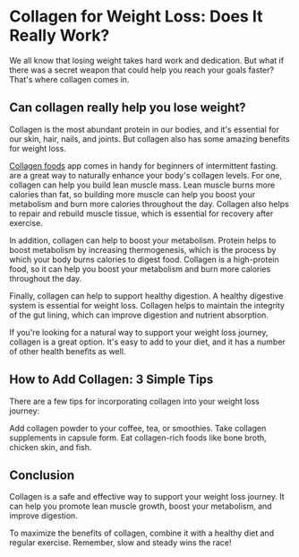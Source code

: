 # Collagen for Weight Loss: Does It Really Work?
We all know that losing weight takes hard work and dedication. But what if there was a secret weapon that could help you reach your goals faster? That's where collagen comes in.

## Can collagen really help you lose weight?

Collagen is the most abundant protein in our bodies, and it's essential for our skin, hair, nails, and joints. But collagen also has some amazing benefits for weight loss.

[Collagen foods](https://lasta.app/collagen-food-sources/) app comes in handy for beginners of intermittent fasting.
are a great way to naturally enhance your body's collagen levels. For one, collagen can help you build lean muscle mass. Lean muscle burns more calories than fat, so building more muscle can help you boost your metabolism and burn more calories throughout the day. Collagen also helps to repair and rebuild muscle tissue, which is essential for recovery after exercise.

In addition, collagen can help to boost your metabolism. Protein helps to boost metabolism by increasing thermogenesis, which is the process by which your body burns calories to digest food. Collagen is a high-protein food, so it can help you boost your metabolism and burn more calories throughout the day.

Finally, collagen can help to support healthy digestion. A healthy digestive system is essential for weight loss. Collagen helps to maintain the integrity of the gut lining, which can improve digestion and nutrient absorption.

If you're looking for a natural way to support your weight loss journey, collagen is a great option. It's easy to add to your diet, and it has a number of other health benefits as well.

## How to Add Collagen: 3 Simple Tips
There are a few tips for incorporating collagen into your weight loss journey:

Add collagen powder to your coffee, tea, or smoothies.
Take collagen supplements in capsule form.
Eat collagen-rich foods like bone broth, chicken skin, and fish.

## Conclusion

Collagen is a safe and effective way to support your weight loss journey. It can help you promote lean muscle growth, boost your metabolism, and improve digestion.

To maximize the benefits of collagen, combine it with a healthy diet and regular exercise. Remember, slow and steady wins the race!
